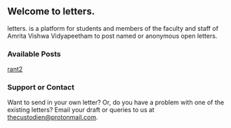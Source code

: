 ## Welcome to letters.

letters. is a platform for students and members of the faculty and staff of Amrita Vishwa Vidyapeetham to post named or anonymous open letters.

### Available Posts

[rant2](/posts/rant2.md)

### Support or Contact

Want to send in your own letter? Or, do you have a problem with one of the existing letters? Email your draft or queries to us at [thecustodien@protonmail.com](thecustodien@protonmail.com).
